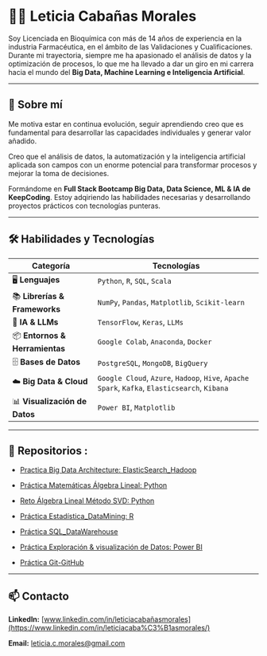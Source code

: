 # 👩‍💻 Leticia Cabañas Morales
 
Soy Licenciada en Bioquímica con más de 14 años de experiencia en la industria Farmacéutica, en el ámbito de las Validaciones y Cualificaciones. Durante mi trayectoria, 
siempre me ha apasionado el análisis de datos y la optimización de procesos, lo que me ha llevado a dar un giro en mi carrera hacia el mundo del **Big Data, Machine Learning e Inteligencia Artificial**.

---
## 🌱 Sobre mí
 
Me motiva estar en continua evolución, seguir aprendiendo creo que es fundamental para desarrollar las capacidades individuales y generar valor añadido.

Creo que el análisis de datos, la automatización y la inteligencia artificial aplicada son campos con un enorme potencial para transformar procesos y mejorar la toma de decisiones.

Formándome en **Full Stack Bootcamp Big Data, Data Science, ML & IA de KeepCoding**. Estoy adqiriendo las habilidades necesarias y desarrollando proyectos prácticos con tecnologías punteras.

---

## 🛠️ Habilidades y Tecnologías


| **Categoría**               | **Tecnologías**                                                                 |
|----------------------------|---------------------------------------------------------------------------------|
| 🖥️ **Lenguajes**            | `Python`, `R`, `SQL`, `Scala`                                                   |
| 📚 **Librerías & Frameworks**| `NumPy`, `Pandas`, `Matplotlib`, `Scikit-learn`                                 |
| 🧠 **IA & LLMs**            | `TensorFlow`, `Keras`, `LLMs`                                                   |
| 📦 **Entornos & Herramientas**| `Google Colab`, `Anaconda`, `Docker`                                          |
| 🗄️ **Bases de Datos**       | `PostgreSQL`, `MongoDB`, `BigQuery`                                             |
| ☁️ **Big Data & Cloud**     | `Google Cloud`, `Azure`, `Hadoop`, `Hive`, `Apache Spark`, `Kafka`, `Elasticsearch`, `Kibana` |
| 📊 **Visualización de Datos**| `Power BI`, `Matplotlib`            

---

## 📂  Repositorios :

* [Practica Big Data Architecture: ElasticSearch_Hadoop](https://github.com/Leticia2512/Practica-BigData_Architecture)

* [Práctica Matemáticas Álgebra Lineal: Python](https://github.com/Leticia2512/Practica-Matematicas_Algebra_Lineal)

* [Reto Álgebra Lineal Método SVD: Python](https://github.com/Leticia2512/Reto-Matematicas_Algebra-Lineal-SVD-imagenes)

* [Práctica Estadística_DataMining: R](https://github.com/Leticia2512/Practica-Matematicas_Estadistica_DataMining)

* [Práctica SQL_DataWarehouse](https://github.com/Leticia2512/Practica-SQL-ETL-DataWarehouse)

* [Práctica Exploración & visualización de Datos: Power BI](https://github.com/Leticia2512/Practica-Exploracion-Visualizacion-de-Datos)

* [Práctica Git-GitHub](https://github.com/Leticia2512/Practica-Git-GitHub)


___

## 📫 Contacto
**LinkedIn:** [www.linkedin.com/in/leticiacabañasmorales](https://www.linkedin.com/in/leticiacaba%C3%B1asmorales/)

**Email:** [leticia.c.morales@gmail.com](mailto:leticia.c.morales@gmail.com)

